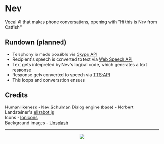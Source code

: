 # Nev
Vocal AI that makes phone conversations, opening with "Hi this is Nev from Catfish."

## Rundown (planned)
- Telephony is made possible via [Skype API](http://www.skype.com/en/developer/)
- Recipient's speech is converted to text via [Web Speech API](https://dvcs.w3.org/hg/speech-api/raw-file/tip/speechapi.html)
- Text gets interpreted by Nev's logical code, which generates a text response
- Response gets converted to speech via [TTS-API](http://tts-api.com/)
- This loops and conversation ensues

## Credits
Human likeness - [Nev Schulman](http://www.nevschulman.com/)
Dialog engine (base) - Norbert Landsteiner's [elizabot.js](http://www.masswerk.at/elizabot/)<br>
Icons - [Ionicons](https://github.com/driftyco/ionicons)<br>
Background images - [Unsplash](https://unsplash.com/)<br>

***

<p align="center">
<img src="http://www.randygingeleski.com/wp-content/uploads/2015/06/catfish-nev.jpg">
</p>
